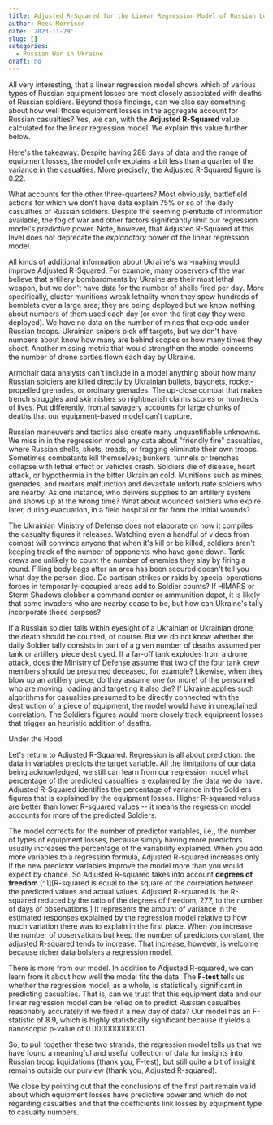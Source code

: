 ```yaml
---
title: Adjusted R-Squared for the Linear Regression Model of Russian Losses
author: Rees Morrison
date: '2023-11-29'
slug: []
categories:
  - Russian War in Ukraine
draft: no
---
```







All very interesting, that a linear regression model shows which of various types of Russian equipment losses are most closely associated with deaths of Russian soldiers. Beyond those findings, can we also say something about how well those equipment losses in the aggregate account for Russian casualties?  Yes, we can, with the **Adjusted R-Squared** value calculated for the linear regression model.  We explain this value further below.

Here's the takeaway: Despite having 288 days of data and the range of equipment losses, the model only explains a bit less than a quarter of the variance in the casualties.  More precisely, the Adjusted R-Squared figure is 0.22.  

What accounts for the other three-quarters?  Most obviously, battlefield actions for which we don't have data explain 75% or so of the daily casualties of Russian soldiers. Despite the seeming plenitude of information available, the fog of war and other factors significantly limit our regression model's *predictive* power.  Note, however, that Adjusted R-Squared at this level does not deprecate the *explanatory* power of the linear regression model. 

All kinds of additional information about Ukraine's war-making would improve Adjusted R-Squared.  For example, many observers of the war believe that artillery bombardments by Ukraine are their most lethal weapon, but we don't have data for the number of shells fired per day.  More specifically, cluster munitions wreak lethality when they spew hundreds of bomblets over a large area; they are being deployed but we know nothing about numbers of them used each day (or even the first day they were deployed). We have no data on the number of mines that explode under Russian troops.  Ukrainian snipers pick off targets, but we don't have numbers about know how many are behind scopes or how many times they shoot.  Another missing metric that would strengthen the model concerns the number of drone sorties flown each day by Ukraine.

Armchair data analysts can't include in a model anything about how many Russian soldiers are killed directly by Ukrainian bullets, bayonets, rocket-propelled grenades, or ordinary grenades.  The up-close combat that makes trench struggles and skirmishes so nightmarish claims scores or hundreds of lives.  Put differently, frontal savagery accounts for large chunks of deaths that our equipment-based model can't capture.  

Russian maneuvers and tactics also create many unquantifiable unknowns.  We miss in in the regression model any data about "friendly fire" casualties, where Russian shells, shots, treads, or fragging eliminate their own troops.   Sometimes combatants kill themselves; bunkers, tunnels or trenches collapse with lethal effect or vehicles crash. Soldiers die of disease, heart attack, or hypothermia in the bitter Ukrainian cold. Munitions such as mines, grenades, and mortars malfunction and devastate unfortunate soldiers who are nearby.  As one instance, who delivers supplies to an artillery system and shows up at the wrong time?  What about wounded soldiers who expire later, during evacuation, in a field hospital or far from the initial wounds?

The Ukrainian Ministry of Defense does not elaborate on how it compiles the casualty figures it releases. Watching even a handful of videos from combat will convince anyone that when it's kill or be killed, soldiers aren't keeping track of the number of opponents who have gone down.  Tank crews are unlikely to count the number of enemies they slay by firing a round.  Filling body bags after an area has been secured doesn't tell you what day the person died.  Do partisan strikes or raids by special operations forces in temporarily-occupied areas add to Soldier counts?  If HIMARS or Storm Shadows clobber a command center or ammunition depot, it is likely that some invaders who are nearby cease to be, but how can Ukraine's tally incorporate those corpses? 

If a Russian soldier falls within eyesight of a Ukrainian or Ukrainian drone, the death should be counted, of course. But we do not know whether the daily Soldier tally consists in part of a given number of deaths assumed per tank or artillery piece destroyed. If a far-off tank explodes from a drone attack, does the Ministry of Defense assume that two of the four tank crew members should be presumed deceased, for example? Likewise, when they blow up an artillery piece, do they assume one (or more) of the personnel who are moving, loading and targeting it also die?  If Ukraine applies such algorithms for casualties presumed to be directly connected with the destruction of a piece of equipment, the model would have in unexplained correlation.  The Soldiers figures would more closely track equipment losses that trigger an heuristic addition of deaths.

Under the Hood

Let's return to Adjusted R-Squared.  Regression is all about prediction: the data in variables predicts the target variable.  All the limitations of our data being acknowledged, we still can learn from our regression model what percentage of the predicted casualties is explained by the data we do have. Adjusted R-Squared identifies the percentage of variance in the Soldiers figures that is explained by the equipment losses. Higher R-squared values are better than lower R-squared values  -- it means the regression model accounts for more of the predicted Soldiers. 

The model corrects for the number of predictor variables, i.e., the number of types of equipment losses, because simply having more predictors usually increases the percentage of the variability explained. When you add more variables to a regression formula, Adjusted R-squared increases only if the new predictor variables improve the model more than you would expect by chance.  So Adjusted R-squared takes into account **degrees of freedom**.[^1][R-squared is equal to the square of the correlation between the predicted values and actual values.  Adjusted R-squared is the R-squared reduced by the ratio of the degrees of freedom, 277, to the number of days of observations.]  It represents the amount of variance in the estimated responses explained by the regression model relative to how much variation there was to explain in the first place. When you increase the number of observations but keep the number of predictors constant, the adjusted R-squared tends to increase. That increase, however, is welcome because richer data bolsters a regression model.

There is more from our model.  In addition to Adjusted R-squared, we can learn from it about how well the model fits the data.  The **F-test** tells us whether the regression model, as a whole, is statistically significant in predicting casualties.  That is, can we trust that this equipment data and our linear regression model can be relied on to predict Russian casualties reasonably accurately if we feed it a new day of data?  Our model has an F-statistic of   8.9, which is highly statistically significant because it yields a nanoscopic p-value of 0.000000000001.  

So, to pull together these two strands, the regression model tells us that we have found a meaningful and useful collection of data for insights into Russian troop liquidations (thank you, F-test), but still quite a bit of insight remains outside our purview (thank you, Adjusted R-squared).

We close by pointing out that the conclusions of the first part remain valid about which equipment losses have predictive power and which do not regarding casualties and that the coefficients link losses by equipment type to casualty numbers.
